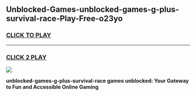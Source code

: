 
## Unblocked-Games-unblocked-games-g-plus-survival-race-Play-Free-o23yo
<h3>
<a href="https://premium76.site?title=unblocked-games-g-plus-survival-race&ref=23A">CLICK TO PLAY</a></h3>
<hr>

<h3>
<a href="https://premium76.site?title=unblocked-games-g-plus-survival-race&ref=23A">CLICK 2 PLAY</a>
  
</h3>

<a href="https://premium76.site?title=unblocked-games-g-plus-survival-race&ref=23A"><img src="https://clearcache.store/games.png"></a>


**unblocked-games-g-plus-survival-race games unblocked: Your Gateway to Fun and Accessible Online Gaming**
